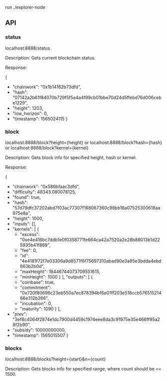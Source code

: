 run ./explorer-node

## API
### status

localhost:8888/status

Description: Gets current blockchain status.

Response:

{
 -  "chainwork": "0x1b14162b73dfd",
 -  "hash": "07142a2b61f84070b729f5f5a4a4f99cb01bbe70d24d5ffebd76d006cebe1229",
 -  "height": 1203,
 -  "low_horizon": 0,
 -  "timestamp": 1565024115
}
### block

localhost:8888/block?height={height}
or
localhost:8888/block?hash={hash}
or
localhost:8888/block?kernel={kernel}

Description: Gets block info for specified height, hash or kernel.

Response:

{
 -  "chainwork": "0x586bfaac3dfd",
 -  "difficulty": 48343.080078125,
 - "found": true,
 -  "hash": "57d79dfc37202abd7f03ac77307f168067360c98bb18a07525300618aa975e8a",
 -  "height": 1000,
 -  "inputs": [],
 -  "kernels": [
    {
    -   "excess": "0xe4e416bc7ddb1e0f0358771fe664ca42a7520a2e28b88013b1d225935b41f869",
    -   "fee": 0,
    -   "id": "4e4181f72f7e03306a9d8571f6f75697310abad90e3a95e3bdda4ebd863b2b0d",
    -   "maxHeight": 18446744073709551615,
    -   "minHeight": 1000
    }
  ],
  "outputs": [
    {
    -   "coinbase": true,
    -   "commitment": "0x720f80696c23eb550a7ec878394bf6e01ff203e518ccb57651521466e312b266",
    -   "incubation": 0,
    -   "maturity": 1090
    }
  ],
 -  "prev": "3ef8c4064f2874e1dc7900d4459c1974eee8da3c91975e35e466ff95a28f2b90",
 -  "subsidy": 10000000000,
 -  "timestamp": 1565015507
}
### blocks
localhost:8888/blocks?height={start}&n={count}

Description: Gets blocks info for specified range, where count should be <= 1500.
